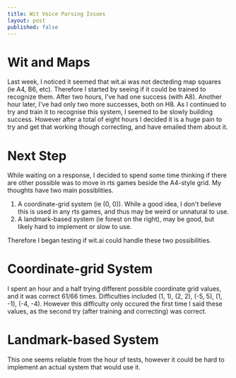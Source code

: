 ```yaml
---
title: Wit Voice Parsing Issues
layout: post
published: false
---
```

# Wit and Maps
Last week, I noticed it seemed that wit.ai was not decteding map squares (ie A4, B6, etc). Therefore I started by seeing if it could be trained to recognize them. After two hours, I've had one success (with A8). Another hour later, I've had only two more successes, both on H8. As I continued to try and train it to recognise this system, I seemed to be slowly building success. However after a total of eight hours I decided it is a huge pain to try and get that working though correcting, and have emailed them about it.

# Next Step
While waiting on a response, I decided to spend some time thinking if there are other possible was to move in rts games beside the A4-style grid. My thoughts have two main possiblities.
1. A coordinate-grid system (ie (0, 0)). While a good idea, I don't believe this is used in any rts games, and thus may be weird or unnatural to use.
2. A landmark-based system (ie forest on the right), may be good, but likely hard to implement or slow to use.

Therefore I began testing if wit.ai could handle these two possibilities.

# Coordinate-grid System
I spent an hour and a half trying different possible coordinate grid values, and it was correct 61/66 times. Difficulties included (1, 1), (2, 2), (-5, 5), (1, -1), (-4, -4). However this difficulty only occured the first time I said these values, as the second try (after training and correcting) was correct.

# Landmark-based System
This one seems reliable from the hour of tests, however it could be hard to implement an actual system that would use it.
